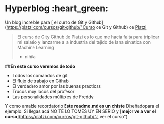 # Hyperblog :heart_green:
Un blog increíble para [ el curso de Git y Github](https://platzi.com/cursos/git-github/"Curso de Git y Github) de [Platzi](https://platzi.com/"Platzi")
>El curso de Gity Github de Platzi es lo que me hacia falta para triplicar mi salario y lanzarme a la industria del tejido de lana sintetica con Machine Learning
>  - niñita

##**En este curso veremos de todo** 
* Todos los comandos de git 
* El flujo de trabajo en Github
* El verdadero amor por las buenas practicas
* Trucos muy locos del profesor 
* Las personalidades múltiples de Freddy

Y como amable recordatorio **Este readme.md es un chiste** Diseñadopara el ejemplo. Si llegas acá NO TE LO TOMES UY EN SERIO  y [**mejor ve a ver el curso**](https://platzi.com/cursos/git-github/"a ver el curso")